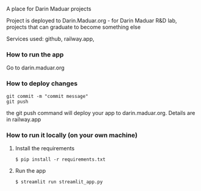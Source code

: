 

A place for Darin Maduar projects

Project is deployed to Darin.Maduar.org - for Darin Maduar R&D lab, projects that can graduate to become something else

Services used: github, railway.app, 


### How to run the app
Go to darin.maduar.org

### How to deploy changes

```
git commit -m "commit message"
git push
```
the git push command will deploy your app to darin.maduar.org. Details are in railway.app


### How to run it locally (on your own machine)

1. Install the requirements

   ```
   $ pip install -r requirements.txt
   ```

2. Run the app

   ```
   $ streamlit run streamlit_app.py
   ```
